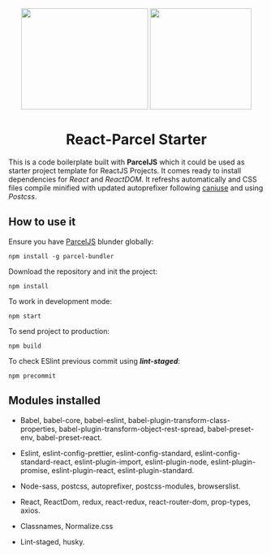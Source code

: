 <div align="center">
  <img width="250" height="200"
    src="https://pbs.twimg.com/media/DcM9lLoVQAAnVSz.png">
  <a href="https://github.com/webpack/webpack">
    <img width="200" height="200"
      src="https://webpack.js.org/assets/icon-square-big.svg">
  </a>
  <h1>React-Parcel Starter</h1>
</div>

This is a code boilerplate built with **ParcelJS** which it could be used as starter project template for ReactJS Projects. It comes ready to
install dependencies for _React_ and _ReactDOM_. It refreshs automatically and CSS files compile minified with updated autoprefixer following
[caniuse][1] and using _Postcss_.

## How to use it

Ensure you have [ParcelJS][2] blunder globally:

```
npm install -g parcel-bundler
```
Download the repository and init the project:

```
npm install
```
To work in development mode:
```
npm start
```

To send project to production:
```
npm build
```

To check ESlint previous commit using ***lint-staged***:
```
npm precommit
```
## Modules installed

* Babel, babel-core, babel-eslint, babel-plugin-transform-class-properties, babel-plugin-transform-object-rest-spread, babel-preset-env, babel-preset-react.

* Eslint, eslint-config-prettier, eslint-config-standard, eslint-config-standard-react, eslint-plugin-import, eslint-plugin-node, eslint-plugin-promise, eslint-plugin-react, eslint-plugin-standard.

* Node-sass, postcss, autoprefixer, postcss-modules, browserslist.

* React, ReactDom, redux, react-redux, react-router-dom, prop-types, axios.

* Classnames, Normalize.css

* Lint-staged, husky.

[1]: http://caniuse.com/
[2]: https://parceljs.org/
